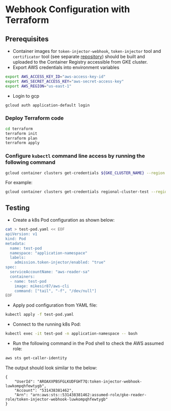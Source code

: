 # Webhook Configuration with Terraform

## Prerequisites
- Container images for `token-injector-webhook`, `token-injector` tool and `certificator` tool (see separate [repository](https://github.com/ealebed/admission-webhook-certificator)) should be built and uploaded to the Container Registry accessible from GKE cluster.
- Export AWS credentials into environment variables
```bash
export AWS_ACCESS_KEY_ID="aws-access-key-id"
export AWS_SECRET_ACCESS_KEY="aws-secret-access-key"
export AWS_REGION="us-east-1"
``` 
- Login to gcp
```bash
gcloud auth application-default login
```

### Deploy Terraform code
```bash
cd terraform
terraform init
terraform plan
terraform apply
```

### Configure `kubectl` command line access by running the following command
```bash
gcloud container clusters get-credentials ${GKE_CLUSTER_NAME} --region ${GCP_REGION} --project ${PROJECT_ID}
```
For example:
```bash
gcloud container clusters get-credentials regional-cluster-test --region us-west1 --project ylebi-rnd
```

## Testing
- Create a k8s Pod configuration as shown below:
```bash
cat > test-pod.yaml << EOF
apiVersion: v1
kind: Pod
metadata:
  name: test-pod
  namespace: "application-namespace"
  labels:
    admission.token-injector/enabled: "true"
spec:
  serviceAccountName: "aws-reader-sa"
  containers:
  - name: test-pod
    image: mikesir87/aws-cli
    command: ["tail", "-f", "/dev/null"]
EOF
```

- Apply pod configuration from YAML file:
```bash
kubectl apply -f test-pod.yaml
```

- Connect to the running k8s Pod:
```bash
kubectl exec -it test-pod -n application-namespace -- bash
```

- Run the following command in the Pod shell to check the AWS assumed role:
```bash
aws sts get-caller-identity
```

The output should look similar to the below:
```text
{
    "UserId": "AROAXXPBSFGLKUDFGHT7Q:token-injector-webhook-luwkompqhfewtygb",
    "Account": "531438381462",
    "Arn": "arn:aws:sts::531438381462:assumed-role/gke-reader-role/token-injector-webhook-luwkompqhfewtygb"
}
```
